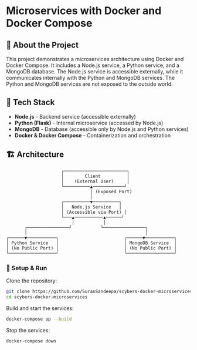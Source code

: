 # Microservices with Docker and Docker Compose

## 📝 About the Project
This project demonstrates a microservices architecture using Docker and Docker Compose. It includes a Node.js service, a Python service, and a MongoDB database. The Node.js service is accessible externally, while it communicates internally with the Python and MongoDB services. The Python and MongoDB services are not exposed to the outside world.

## 🚀 Tech Stack
- **Node.js** - Backend service (accessible externally)
- **Python (Flask)** - Internal microservice (accessed by Node.js)
- **MongoDB** - Database (accessible only by Node.js and Python services)
- **Docker & Docker Compose** - Containerization and orchestration


## 🏗️ Architecture

```
                     ┌────────────────────────┐
                     │        Client          │
                     │    (External User)     │
                     └──────────▲────────────┘
                                │ (Exposed Port)
                                │
                     ┌──────────▼──────────┐
                     │   Node.js Service   │
                     │ (Accessible via Port) │
                     └───▲───────────▲──────┘
                         │           │
       ┌────────────────┘           └────────────────┐
       │                                             │
┌──────▼───────────┐                         ┌──────▼───────────┐
│ Python Service   │                         │ MongoDB Service  │
│ (No Public Port) │                         │ (No Public Port) │
└──────────────────┘                         └──────────────────┘
```


### 🔧 Setup & Run
Clone the repository:
```sh
git clone https://github.com/SuranSandeepa/scybers-docker-microservices.git
cd scybers-docker-microservices
```

Build and start the services:
```sh
docker-compose up --build
```

Stop the services:
```sh
docker-compose down
```
